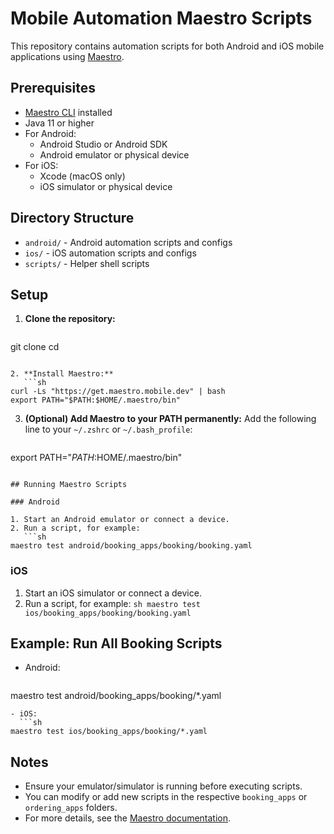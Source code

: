 # Mobile Automation Maestro Scripts

This repository contains automation scripts for both Android and iOS mobile applications using [Maestro](https://maestro.mobile.dev/).

## Prerequisites

- [Maestro CLI](https://maestro.mobile.dev/getting-started/installation) installed
- Java 11 or higher
- For Android:
  - Android Studio or Android SDK
  - Android emulator or physical device
- For iOS:
  - Xcode (macOS only)
  - iOS simulator or physical device

## Directory Structure

- `android/` - Android automation scripts and configs
- `ios/` - iOS automation scripts and configs
- `scripts/` - Helper shell scripts

## Setup

1. **Clone the repository:**
   ```sh
git clone <repo-url>
cd <repo-folder>
```

2. **Install Maestro:**
   ```sh
curl -Ls "https://get.maestro.mobile.dev" | bash
export PATH="$PATH:$HOME/.maestro/bin"
```

3. **(Optional) Add Maestro to your PATH permanently:**
   Add the following line to your `~/.zshrc` or `~/.bash_profile`:
   ```sh
export PATH="$PATH:$HOME/.maestro/bin"
```

## Running Maestro Scripts

### Android

1. Start an Android emulator or connect a device.
2. Run a script, for example:
   ```sh
maestro test android/booking_apps/booking/booking.yaml
```

### iOS

1. Start an iOS simulator or connect a device.
2. Run a script, for example:
   ```sh maestro test ios/booking_apps/booking/booking.yaml ```

## Example: Run All Booking Scripts

- Android:
  ```sh
maestro test android/booking_apps/booking/*.yaml
```
- iOS:
  ```sh
maestro test ios/booking_apps/booking/*.yaml
```

## Notes
- Ensure your emulator/simulator is running before executing scripts.
- You can modify or add new scripts in the respective `booking_apps` or `ordering_apps` folders.
- For more details, see the [Maestro documentation](https://maestro.mobile.dev/).
